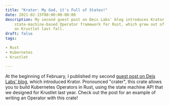 ```yaml
---
title: "Krator: My God, it's Full of States!"
date: 2021-02-15T00:00:00-00:00
description: My second guest post on Deis Labs' blog introduces Krator, a
    state-machine-based Operator framework for Rust, which grew out of my work
    on Krustlet last fall.
draft: false
tags:

- Rust
- Kubernetes
- Krustlet

---
```


At the beginning of February, I published my second
[guest post on Deis Labs' blog](https://deislabs.io/posts/introducing-krator/),
which introduced Krator. Pronounced "crater", this crate allows you to build
Kubernetes Operators in Rust, using the state machine API that we designed for
Krustlet last year. Check out the post for an example of writing an Operator
with this crate!
